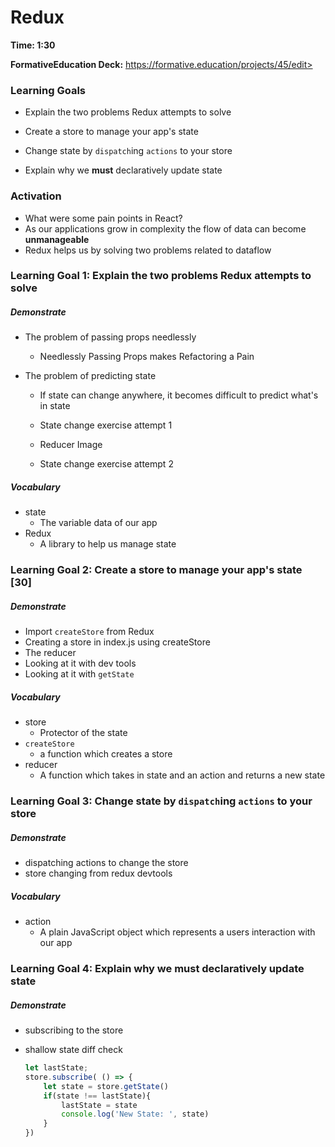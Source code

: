 # Redux

**Time: 1:30** 

**FormativeEducation Deck:** https://formative.education/projects/45/edit>



### Learning Goals

* Explain the two problems Redux attempts to solve

* Create a store to manage your app's state

* Change state by `dispatch`ing  `actions` to your store

* Explain why we **must** declaratively update state



### Activation 

* What were some pain points in React?
* As our applications grow in complexity the flow of data can become **unmanageable** 
* Redux helps us by solving two problems related to dataflow



### Learning Goal 1: Explain the two problems Redux attempts to solve

##### Demonstrate 

* The problem of passing props needlessly

  * Needlessly Passing Props makes Refactoring a Pain

* The problem of predicting state

  * If state can change anywhere, it becomes difficult to predict what's in state
  * State change exercise attempt 1

  * Reducer Image
  * State change exercise attempt 2


##### Vocabulary

- state
  - The variable data of our app
- Redux
  - A library to help us manage state 



### Learning Goal 2: Create a store to manage your app's state [30]

##### Demonstrate 

* Import `createStore` from Redux
* Creating a store in index.js using createStore
* The reducer
* Looking at it with dev tools
* Looking at it with `getState`

##### Vocabulary

- store
  - Protector of the state
- `createStore`
  - a function which creates a store
- reducer
  - A function which takes in state and an action and returns a new state





### Learning Goal 3: Change state by `dispatch`ing  `actions` to your store 

##### Demonstrate

* dispatching actions to change the store
* store changing from redux devtools

##### Vocabulary

* action
  - A plain JavaScript object which represents a users interaction with our app



### Learning Goal 4: Explain why we **must** declaratively update state

##### Demonstrate

- subscribing to the store

- shallow state diff check

  ```javascript
  let lastState;
  store.subscribe( () => {
      let state = store.getState()
      if(state !== lastState){
          lastState = state
          console.log('New State: ', state)
      }
  })
  ```

   
